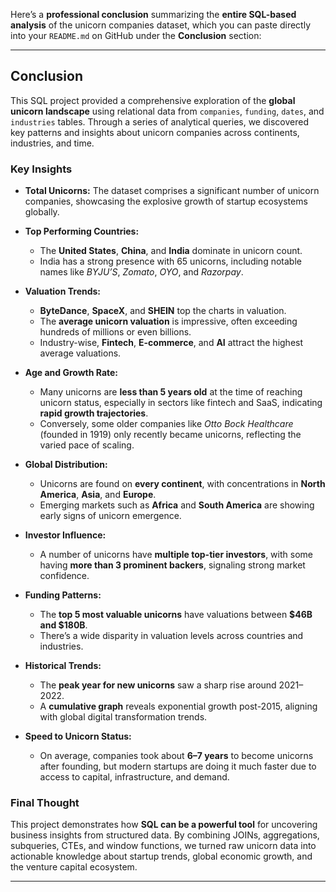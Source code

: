 Here’s a **professional conclusion** summarizing the **entire SQL-based analysis** of the unicorn companies dataset, which you can paste directly into your `README.md` on GitHub under the **Conclusion** section:

---

## Conclusion

This SQL project provided a comprehensive exploration of the **global unicorn landscape** using relational data from `companies`, `funding`, `dates`, and `industries` tables. Through a series of analytical queries, we discovered key patterns and insights about unicorn companies across continents, industries, and time.

### Key Insights

* **Total Unicorns:** The dataset comprises a significant number of unicorn companies, showcasing the explosive growth of startup ecosystems globally.
* **Top Performing Countries:**

  * The **United States**, **China**, and **India** dominate in unicorn count.
  * India has a strong presence with 65 unicorns, including notable names like *BYJU’S*, *Zomato*, *OYO*, and *Razorpay*.
* **Valuation Trends:**

  * **ByteDance**, **SpaceX**, and **SHEIN** top the charts in valuation.
  * The **average unicorn valuation** is impressive, often exceeding hundreds of millions or even billions.
  * Industry-wise, **Fintech**, **E-commerce**, and **AI** attract the highest average valuations.
* **Age and Growth Rate:**

  * Many unicorns are **less than 5 years old** at the time of reaching unicorn status, especially in sectors like fintech and SaaS, indicating **rapid growth trajectories**.
  * Conversely, some older companies like *Otto Bock Healthcare* (founded in 1919) only recently became unicorns, reflecting the varied pace of scaling.
* **Global Distribution:**

  * Unicorns are found on **every continent**, with concentrations in **North America**, **Asia**, and **Europe**.
  * Emerging markets such as **Africa** and **South America** are showing early signs of unicorn emergence.
* **Investor Influence:**

  * A number of unicorns have **multiple top-tier investors**, with some having **more than 3 prominent backers**, signaling strong market confidence.
* **Funding Patterns:**

  * The **top 5 most valuable unicorns** have valuations between **\$46B and \$180B**.
  * There’s a wide disparity in valuation levels across countries and industries.
* **Historical Trends:**

  * The **peak year for new unicorns** saw a sharp rise around 2021–2022.
  * A **cumulative graph** reveals exponential growth post-2015, aligning with global digital transformation trends.
* **Speed to Unicorn Status:**

  * On average, companies took about **6–7 years** to become unicorns after founding, but modern startups are doing it much faster due to access to capital, infrastructure, and demand.

### Final Thought

This project demonstrates how **SQL can be a powerful tool** for uncovering business insights from structured data. By combining JOINs, aggregations, subqueries, CTEs, and window functions, we turned raw unicorn data into actionable knowledge about startup trends, global economic growth, and the venture capital ecosystem.


---


